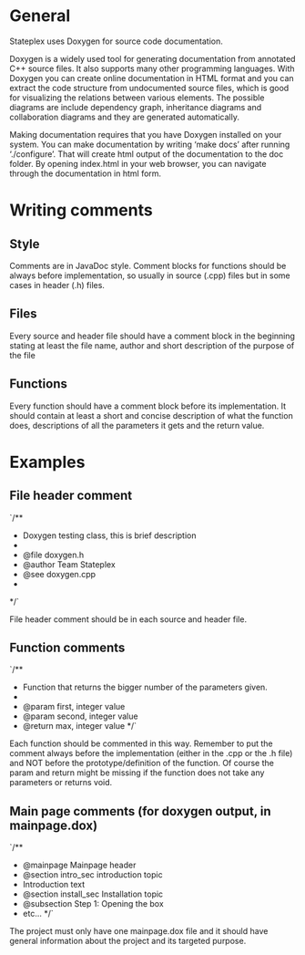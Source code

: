 General
=======

Stateplex uses Doxygen for source code documentation.

Doxygen is a widely used tool for generating documentation from annotated C++ source files. It also supports many other programming languages. With Doxygen you can create online documentation in HTML format and you can extract the code structure from undocumented source files, which is good for visualizing the relations between various elements. The possible diagrams are include dependency graph, inheritance diagrams and collaboration diagrams and they are generated automatically.

Making documentation requires that you have Doxygen installed on your system. You can make documentation by writing ‘make docs’ after running ‘./configure’. That will create html output of the documentation to the doc folder. By opening index.html in your web browser, you can navigate through the documentation in html form.

Writing comments
================

Style
-----

Comments are in JavaDoc style. Comment blocks for functions should be always before implementation, so usually in source (.cpp) files but in some cases in header (.h) files.

Files
-----

Every source and header file should have a comment block in the beginning stating at least the file name, author and short description of the purpose of the file

Functions
---------

Every function should have a comment block before its implementation. It should contain at least a short and concise description of what the function does, descriptions of all the parameters it gets and the return value.

Examples
========

File header comment
-------------------

`/**
* Doxygen testing class, this is brief description
*
* @file doxygen.h
* @author Team Stateplex
* @see doxygen.cpp
*
*/`

File header comment should be in each source and header file.

Function comments
-----------------

`/**
* Function that returns the bigger number of the parameters given.
*
* @param first, integer value
* @param second, integer value
* @return max, integer value
*/`

Each function should be commented in this way. Remember to put the comment always before the implementation (either in the .cpp or the .h file) and NOT before the prototype/definition of the function. Of course the param and return might be missing if the function does not take any parameters or returns void.

Main page comments (for doxygen output, in mainpage.dox)
--------------------------------------------------------

`/**
* @mainpage Mainpage header
* @section intro_sec introduction topic
* Introduction text
* @section install_sec Installation topic
* @subsection Step 1: Opening the box
* etc...
*/`

The project must only have one mainpage.dox file and it should have general information about the project and its targeted purpose.
